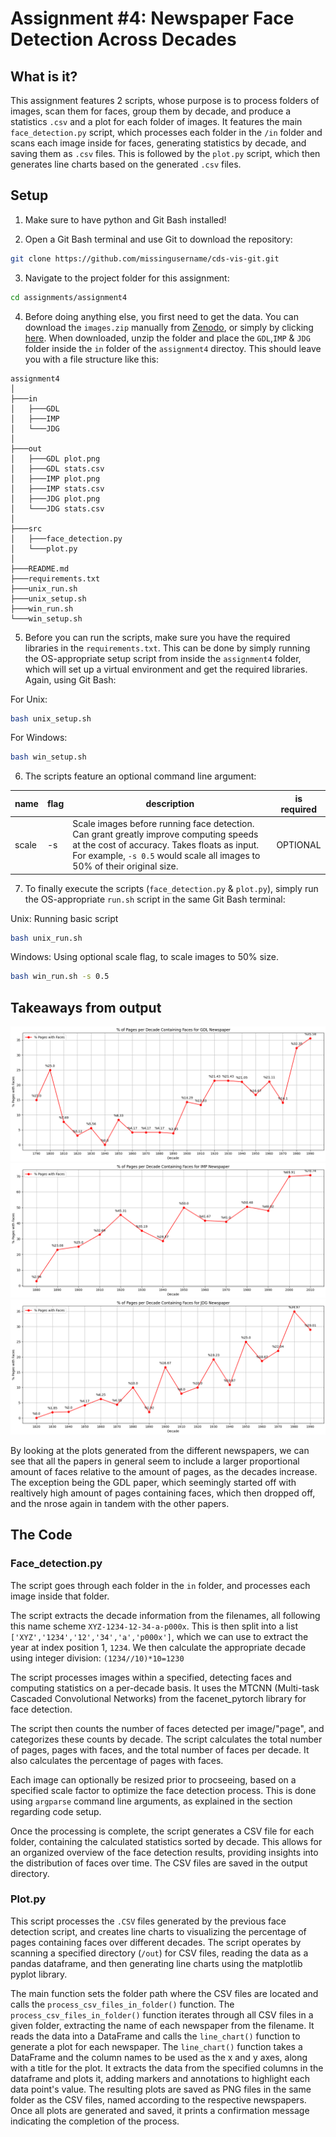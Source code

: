 # Assignment #4: Newspaper Face Detection Across Decades 

## What is it?
This assignment features 2 scripts, whose purpose is to process folders of images, scan them for faces, group them by decade, and produce a statistics `.csv` and a plot for each folder of images.
It features the main `face_detection.py` script, which processes each folder in the `/in` folder and scans each image inside for faces, generating statistics by decade, and saving them as `.csv` files.
This is followed by the `plot.py` script, which then generates line charts based on the generated `.csv` files.

## Setup
1. Make sure to have python and Git Bash installed!

2. Open a Git Bash terminal and use Git to download the repository:

```sh
git clone https://github.com/missingusername/cds-vis-git.git
```

3. Navigate to the project folder for this assignment:

```sh
cd assignments/assignment4
```

4. Before doing anything else, you first need to get the data. You can download the `images.zip` manually from [Zenodo](https://zenodo.org/records/3706863), or simply by clicking [here](https://zenodo.org/records/3706863/files/images.zip?download=1). When downloaded, unzip the folder and place the `GDL`,`IMP` & `JDG` folder inside the `in` folder of the `assignment4` directoy.
This should leave you with a file structure like this:

```
assignment4
│
├───in
│   ├───GDL
│   ├───IMP
│   └───JDG
│
├───out
│   ├───GDL plot.png
│   ├───GDL stats.csv
│   ├───IMP plot.png
│   ├───IMP stats.csv
│   ├───JDG plot.png
│   └───JDG stats.csv
│
├───src
│   ├───face_detection.py
│   └───plot.py
│
├───README.md
├───requirements.txt
├───unix_run.sh
├───unix_setup.sh
├───win_run.sh
└───win_setup.sh
```

5. Before you can run the scripts, make sure you have the required libraries in the `requirements.txt`. This can be done by simply running the OS-appropriate setup script from inside the `assignment4` folder, which will set up a virtual environment and get the required libraries. Again, using Git Bash:

For Unix:
```sh
bash unix_setup.sh
```
For Windows:
```sh
bash win_setup.sh
```

6. The scripts feature an optional command line argument:

| name | flag | description | is required |
|   -   |   -   |   -   |   -   |
| scale | -s | Scale images before running face detection. Can grant greatly improve computing speeds at the cost of accuracy. Takes floats as input. For example, `-s 0.5` would scale all images to 50% of their original size. | OPTIONAL |

7. To finally execute the scripts (`face_detection.py` & `plot.py`), simply run the OS-appropriate `run.sh` script in the same Git Bash terminal:

Unix: Running basic script
```sh
bash unix_run.sh
```
Windows: Using optional scale flag, to scale images to 50% size.
```sh
bash win_run.sh -s 0.5
```

## Takeaways from output
![Learning curves](out/GDL%20plot.png)
![Learning curves](out/IMP%20plot.png)
![Learning curves](out/JDG%20plot.png)

By looking at the plots generated from the different newspapers, we can see that all the papers in general seem to include a larger proportional amount of faces relative to the amount of pages, as the decades increase. The exception being the GDL paper, which seemingly started off with realtively high amount of pages containing faces, which then dropped off, and the nrose again in tandem with the other papers.

## The Code
### Face_detection.py
The script goes through each folder in the `in` folder, and processes each image inside that folder.

The script extracts the decade information from the filenames, all following this name scheme `XYZ-1234-12-34-a-p000x`. This is then split into a list `['XYZ','1234','12','34','a','p000x']`, which we can use to extract the year at index position 1, `1234`.
We then calculate the appropriate decade using integer division: `(1234//10)*10=1230`

The script processes images within a specified, detecting faces and computing statistics on a per-decade basis. It uses the MTCNN (Multi-task Cascaded Convolutional Networks) from the facenet_pytorch library for face detection. 

The script then counts the number of faces detected per image/"page", and categorizes these counts by decade. The script calculates the total number of pages, pages with faces, and the total number of faces per decade. It also calculates the percentage of pages with faces.

Each image can optionally be resized prior to procseeing, based on a specified scale factor to optimize the face detection process. This is done using `argparse` command line arguments, as explained in the section regarding code setup.

Once the processing is complete, the script generates a CSV file for each folder, containing the calculated statistics sorted by decade. This allows for an organized overview of the face detection results, providing insights into the distribution of faces over time. The CSV files are saved in the output directory.


### Plot.py<void element to prevent hyperlinking>

This script processes the `.CSV` files generated by the previous face detection script, and creates line charts to visualizing the percentage of pages containing faces over different decades. The script operates by scanning a specified directory (`/out`) for CSV files, reading the data as a pandas dataframe, and then generating line charts using the matplotlib pyplot library.

The main function sets the folder path where the CSV files are located and calls the `process_csv_files_in_folder()` function. 
The `process_csv_files_in_folder()` function iterates through all CSV files in a given folder, extracting the name of each newspaper from the filename. It reads the data into a DataFrame and calls the `line_chart()` function to generate a plot for each newspaper.
The `line_chart()` function takes a DataFrame and the column names to be used as the x and y axes, along with a title for the plot. It extracts the data from the specified columns in the dataframe and plots it, adding markers and annotations to highlight each data point's value.
The resulting plots are saved as PNG files in the same folder as the CSV files, named according to the respective newspapers.
Once all plots are generated and saved, it prints a confirmation message indicating the completion of the process.
